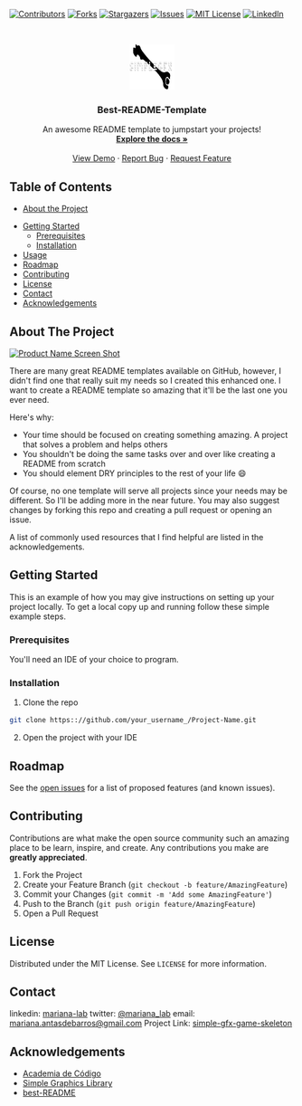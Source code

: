 <!-- PROJECT SHIELDS -->
<!--
*** I'm using markdown "reference style" links for readability.
*** Reference links are enclosed in brackets [ ] instead of parentheses ( ).
*** See the bottom of this document for the declaration of the reference variables
*** for contributors-url, forks-url, etc. This is an optional, concise syntax you may use.
*** https://www.markdownguide.org/basic-syntax/#reference-style-links
-->
[![Contributors][contributors-shield]][contributors-url]
[![Forks][forks-shield]][forks-url]
[![Stargazers][stars-shield]][stars-url]
[![Issues][issues-shield]][issues-url]
[![MIT License][license-shield]][license-url]
[![LinkedIn][linkedin-shield]][linkedin-url]



<!-- PROJECT LOGO -->
<br />
<p align="center">
  <a href="https://github.com/mariana-lab/simple-gfx-game-skeleton">
    <img src="images/logo.png" alt="Logo" width="80" height="80">
  </a>

  <h3 align="center">Best-README-Template</h3>

  <p align="center">
    An awesome README template to jumpstart your projects!
    <br />
    <a href="https://github.com/mariana-lab/simple-gfx-game-skeleton"><strong>Explore the docs »</strong></a>
    <br />
    <br />
    <a href="https://github.com/mariana-lab/simple-gfx-game-skeleton">View Demo</a>
    ·
    <a href="https://github.com/mariana-lab/simple-gfx-game-skeleton/issues">Report Bug</a>
    ·
    <a href="https://github.com/mariana-lab/simple-gfx-game-skeleton/issues">Request Feature</a>
  </p>
</p>



<!-- TABLE OF CONTENTS -->
## Table of Contents

* [About the Project](#about-the-project)
<!--  * [Built With](#built-with)-->
* [Getting Started](#getting-started)
  * [Prerequisites](#prerequisites)
  * [Installation](#installation)
* [Usage](#usage)
* [Roadmap](#roadmap)
* [Contributing](#contributing)
* [License](#license)
* [Contact](#contact)
* [Acknowledgements](#acknowledgements)



<!-- ABOUT THE PROJECT -->
## About The Project

[![Product Name Screen Shot][product-screenshot]](https://example.com)

There are many great README templates available on GitHub, however, I didn't find one that really suit my needs so I created this enhanced one. I want to create a README template so amazing that it'll be the last one you ever need.

Here's why:
* Your time should be focused on creating something amazing. A project that solves a problem and helps others
* You shouldn't be doing the same tasks over and over like creating a README from scratch
* You should element DRY principles to the rest of your life :smile:

Of course, no one template will serve all projects since your needs may be different. So I'll be adding more in the near future. You may also suggest changes by forking this repo and creating a pull request or opening an issue.

A list of commonly used resources that I find helpful are listed in the acknowledgements.

<!-- ### Built With
***This section should list any major frameworks that you built your project using. Leave any add-ons/plugins for the ***acknowledgements section. Here are a few examples.
**** [Bootstrap](https://getbootstrap.com)
**** [JQuery](https://jquery.com)
**** [Laravel](https://laravel.com)-->



<!-- GETTING STARTED -->
## Getting Started

This is an example of how you may give instructions on setting up your project locally.
To get a local copy up and running follow these simple example steps.

### Prerequisites

You'll need an IDE of your choice to program.
<!--* npm
***```sh
***npm install npm@latest -g
***```-->

### Installation
1. Clone the repo
```sh
git clone https:://github.com/your_username_/Project-Name.git
```
2. Open the project with your IDE
<!--3. Install NPM packages
***```sh
npm install
***```
***4. Enter your API in `config.js`
***```JS
***const API_KEY = 'ENTER YOUR API';
***```-->



<!-- USAGE EXAMPLES -->
<!--## Usage
***Use this space to show useful examples of how a project can be used. Additional screenshots, code examples and demos work ***well in this space. You may also link to more resources.
***_For more examples, please refer to the [Documentation](https://example.com)_-->



<!-- ROADMAP -->
## Roadmap

See the [open issues](https://github.com/mariana-lab/simple-gfx-game-skeleton/issues) for a list of proposed features (and known issues).



<!-- CONTRIBUTING -->
## Contributing

Contributions are what make the open source community such an amazing place to be learn, inspire, and create. Any contributions you make are **greatly appreciated**.

1. Fork the Project
2. Create your Feature Branch (`git checkout -b feature/AmazingFeature`)
3. Commit your Changes (`git commit -m 'Add some AmazingFeature'`)
4. Push to the Branch (`git push origin feature/AmazingFeature`)
5. Open a Pull Request



<!-- LICENSE -->
## License

Distributed under the MIT License. See `LICENSE` for more information.



<!-- CONTACT -->
## Contact

linkedin: [mariana-lab](https://www.linkedin.com/in/mariana-lab/)
twitter: [@mariana_lab](https://twitter.com/mariana_lab)
email: mariana.antasdebarros@gmail.com
Project Link: [simple-gfx-game-skeleton](https://github.com/mariana-lab/simple-gfx-game-skeleton)



<!-- ACKNOWLEDGEMENTS -->
## Acknowledgements
* [Academia de Código](https://https://applyto.academiadecodigo.org/)
* [Simple Graphics Library](https://github.com/academia-de-codigo/simple-graphics)
* [best-README](https://github.com/othneildrew/Best-README-Template/)



<!-- MARKDOWN LINKS & IMAGES -->
<!-- https://www.markdownguide.org/basic-syntax/#reference-style-links -->
[contributors-shield]: https://img.shields.io/github/contributors/mariana-lab/simple-gfx-game-skeleton.svg?style=flat-square
[contributors-url]: https://github.com/mariana-lab/simple-gfx-game-skeleton/graphs/contributors
[forks-shield]: https://img.shields.io/github/forks/mariana-lab/simple-gfx-game-skeleton.svg?style=flat-square
[forks-url]: https://github.com/mariana-lab/simple-gfx-game-skeleton/network/members
[stars-shield]: https://img.shields.io/github/stars/mariana-lab/simple-gfx-game-skeleton.svg?style=flat-square
[stars-url]: https://github.com/mariana-lab/simple-gfx-game-skeleton/stargazers
[issues-shield]: https://img.shields.io/github/issues/mariana-lab/simple-gfx-game-skeleton.svg?style=flat-square
[issues-url]: https://github.com/mariana-lab/simple-gfx-game-skeleton/issues
[license-shield]: https://img.shields.io/github/license/mariana-lab/simple-gfx-game-skeleton.svg?style=flat-square
[license-url]: https://github.com/mariana-lab/simple-gfx-game-skeleton/blob/master/LICENSE.txt
[linkedin-shield]: https://img.shields.io/badge/-LinkedIn-black.svg?style=flat-square&logo=linkedin&colorB=555
[linkedin-url]: https://www.linkedin.com/in/mariana-lab/
[product-screenshot]: images/screenshot.png
